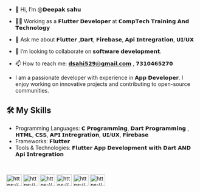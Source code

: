 - 👋 Hi, I’m @𝗗𝗲𝗲𝗽𝗮𝗸 𝘀𝗮𝗵𝘂
- 🌱💼 Working as a 𝗙𝗹𝘂𝘁𝘁𝗲𝗿 𝗗𝗲𝘃𝗲𝗹𝗼𝗽𝗲𝗿 at 𝗖𝗼𝗺𝗽𝗧𝗲𝗰𝗵 𝗧𝗿𝗮𝗶𝗻𝗶𝗻𝗴 𝗔𝗻𝗱 𝗧𝗲𝗰𝗵𝗻𝗼𝗹𝗼𝗴𝘆
- 💬 Ask me about 𝗙𝗹𝘂𝘁𝘁𝗲𝗿 ,𝗗𝗮𝗿𝘁, 𝗙𝗶𝗿𝗲𝗯𝗮𝘀𝗲, 𝗔𝗽𝗶 𝗜𝗻𝘁𝗿𝗲𝗴𝗿𝗮𝘁𝗶𝗼𝗻, 𝗨𝗜/𝗨𝗫
- 💞️ I’m looking to collaborate on 𝘀𝗼𝗳𝘁𝘄𝗮𝗿𝗲 𝗱𝗲𝘃𝗲𝗹𝗼𝗽𝗺𝗲𝗻𝘁.
- 📫 How to reach me: 𝗱𝘀𝗮𝗵𝗶𝟱𝟮𝟵@𝗴𝗺𝗮𝗶𝗹.𝗰𝗼𝗺 , 𝟳𝟯𝟭𝟬𝟰𝟲𝟱𝟮𝟳𝟬

- I am a passionate developer with experience in 𝗔𝗽𝗽 𝗗𝗲𝘃𝗲𝗹𝗼𝗽𝗲𝗿. I enjoy working on innovative projects and contributing to open-source communities.

## 🛠️ My Skills
- Programming Languages: 𝗖 𝗣𝗿𝗼𝗴𝗿𝗮𝗺𝗺𝗶𝗻𝗴, 𝗗𝗮𝗿𝘁 𝗣𝗿𝗼𝗴𝗿𝗮𝗺𝗺𝗶𝗻𝗴 , 𝗛𝗧𝗠𝗟, 𝗖𝗦𝗦, 𝗔𝗣𝗜 𝗜𝗻𝘁𝗿𝗲𝗴𝗿𝗮𝘁𝗶𝗼𝗻, 𝗨𝗜/𝗨𝗫, 𝗙𝗶𝗿𝗲𝗯𝗮𝘀𝗲
- Frameworks: 𝗙𝗹𝘂𝘁𝘁𝗲𝗿
- Tools & Technologies: 𝗙𝗹𝘂𝘁𝘁𝗲𝗿 𝗔𝗽𝗽 𝗗𝗲𝘃𝗲𝗹𝗼𝗽𝗺𝗲𝗻𝘁 𝘄𝗶𝘁𝗵 𝗗𝗮𝗿𝘁 𝗔𝗡𝗗 𝗔𝗽𝗶 𝗜𝗻𝘁𝗿𝗲𝗴𝗿𝗮𝘁𝗶𝗼𝗻

<br>
<p align="left">
<a href="https://www.linkedin.com/in/deepak-sahu-973979192" target="blank"><img align="center" src="https://raw.githubusercontent.com/rahuldkjain/github-profile-readme-generator/master/src/images/icons/Social/linked-in-alt.svg" alt="https://www.linkedin.com/in/deepak-sahu-973979192" height="30" width="40" /></a> 
<a href="https://instagram.com/deepak_sahu7566" target="blank"><img align="center" src="https://raw.githubusercontent.com/rahuldkjain/github-profile-readme-generator/master/src/images/icons/Social/instagram.svg" alt="https://https://www.instagram.com/deepak_sahu7566/" height="30" width="40" /></a>
<a href="https://x.com/Deepaksahu_7566" target="blank"><img align="center" src="https://raw.githubusercontent.com/rahuldkjain/github-profile-readme-generator/master/src/images/icons/Social/twitter.svg" alt="https://x.com/Deepaksahu_7566" height="30" width="40" /></a>
<a href="https://youtube.com/@carryondeepak4" target="blank"><img align="center" src="https://raw.githubusercontent.com/rahuldkjain/github-profile-readme-generator/master/src/images/icons/Social/youtube.svg" alt="https://youtube.com/@carryondeepak4" height="30" width="40" /></a>
<a href="https://www.facebook.com/share/TbSKud1HtFU93v2E/?mibextid=qi2Omg" target="blank"><img align="center" src="https://raw.githubusercontent.com/rahuldkjain/github-profile-readme-generator/master/src/images/icons/Social/facebook.svg" alt="https://www.facebook.com/share/TbSKud1HtFU93v2E/?mibextid=qi2Omg" height="30" width="40" /></a>
 <a href="https://portfolio-five-pearl-29.vercel.app" target="blank"><img align="center" src="https://raw.githubusercontent.com/rahuldkjain/github-profile-readme-generator/master/src/images/icons/Social/facebook.svg" alt="https://portfolio-five-pearl-29.vercel.app/" height="30" width="40" /></a>
</p>
<br>

